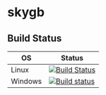# skygb

## Build Status
| OS | Status |
| - | - |
| Linux | [![Build Status](https://travis-ci.org/theonly112/skygb.svg?branch=master)](https://travis-ci.org/theonly112/skygb) |
| Windows | [![Build status](https://ci.appveyor.com/api/projects/status/orqdqggn1vsu8u65?svg=true)](https://ci.appveyor.com/project/theonly112/skygb) |